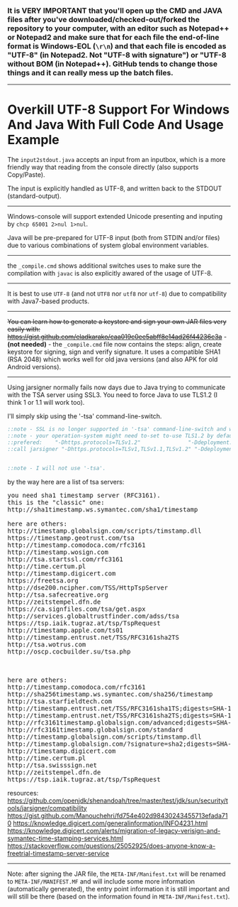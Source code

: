
<h3>It is VERY IMPORTANT that you'll open up the CMD and JAVA files after you've downloaded/checked-out/forked the repository to your computer, with an editor such as Notepad++ or Notepad2 and make sure that for each file the end-of-line format is Windows-EOL (<code>\r\n</code>) and that each file is encoded as "UTF-8" (in Notepad2. Not "UTF-8 with signature") or "UTF-8 without BOM (in Notepad++). GitHub tends to change those things and it can really mess up the batch files.</h3>

<hr/>

<h1>Overkill UTF-8 Support For Windows And Java With Full Code And Usage Example</h1>

The <code>input2stdout.java</code> accepts an input from an inputbox, 
which is a more friendly way that reading from the console directly (also supports Copy/Paste).

The input is explicitly handled as UTF-8, 
and written back to the STDOUT (standard-output).

<hr/>

Windows-console will support extended Unicode presenting and inputing by <code>chcp 65001 2&gt;nul 1&gt;nul</code>.

Java will be pre-prepared for UTF-8 input (both from STDIN and/or files) due to various combinations of system global environment variables.

<hr/>

the <code>_compile.cmd</code> shows additional switches uses to make sure the compilation with <code>javac</code> is also explicitly awared of the usage of UTF-8.


<hr/>

It is best to use <code>UTF-8</code> (and not <code>UTF8</code> nor <code>utf8</code> nor <code>utf-8</code>) due to compatibility with Java7-based products.

<hr/>

<del>You can learn how to generate a keystore and sign your own JAR files very easily with: <a href="https://gist.github.com/eladkarako/caa019c0ee5abff8e14ad26f44236c3a">https://gist.github.com/eladkarako/caa019c0ee5abff8e14ad26f44236c3a</a></del> - <strong>(not needed)</strong> - the <code>_compile.cmd</code> file now contains the steps: align, create keystore for signing, sign and verify signature. It uses a compatible SHA1 (RSA 2048) which works well for old java versions (and also APK for old Android versions).

<hr/>

Using jarsigner normally fails now days due to Java trying to communicate with the TSA server using SSL3. You need to force Java to use TLS1.2 (I think 1 or 1.1 will work too). 

I'll simply skip using the '-tsa' command-line-switch. 


```cmd
::note - SSL is no longer supported in '-tsa' command-line-switch and will fail, TLS 1.2 is prefered but not all Java7 supports it so I've left-in the 1.0 and 1.1 enabled.
::note - your operation-system might need to-set to-use TLS1.2 by default (google: "how to set Windows 7 to use TLS1.2).
::prefered:    "-Dhttps.protocols=TLSv1.2"               "-Ddeployment.security.SSLv2Hello=false" "-Ddeployment.security.SSLv3=false" "-Ddeployment.security.TLSv1=false" "-Ddeployment.security.TLSv1.1=false" "-Ddeployment.security.TLSv1.2=true"
::call jarsigner "-Dhttps.protocols=TLSv1,TLSv1.1,TLSv1.2" "-Ddeployment.security.SSLv2Hello=false" "-Ddeployment.security.SSLv3=false" "-Ddeployment.security.TLSv1=true"  "-Ddeployment.security.TLSv1.1=true"  "-Ddeployment.security.TLSv1.2=true" -keystore "foo.keystore" -storepass "123456" -keypass "123456" -digestalg "SHA1" -sigalg "SHA1withRSA" "-verbose:all" "input2stdout.jar" "alias_name"


::note - I will not use '-tsa'.
```

by the way here are a list of tsa servers:
<pre>
you need sha1 timestamp server (RFC3161).
this is the "classic" one:
http://sha1timestamp.ws.symantec.com/sha1/timestamp

here are others:
http://timestamp.globalsign.com/scripts/timstamp.dll
https://timestamp.geotrust.com/tsa
http://timestamp.comodoca.com/rfc3161
http://timestamp.wosign.com
http://tsa.startssl.com/rfc3161
http://time.certum.pl
http://timestamp.digicert.com
https://freetsa.org
http://dse200.ncipher.com/TSS/HttpTspServer
http://tsa.safecreative.org
http://zeitstempel.dfn.de
https://ca.signfiles.com/tsa/get.aspx
http://services.globaltrustfinder.com/adss/tsa
https://tsp.iaik.tugraz.at/tsp/TspRequest
http://timestamp.apple.com/ts01
http://timestamp.entrust.net/TSS/RFC3161sha2TS
http://tsa.wotrus.com
http://oscp.cocbuilder.su/tsa.php



here are others:
http://timestamp.comodoca.com/rfc3161
http://sha256timestamp.ws.symantec.com/sha256/timestamp
http://tsa.starfieldtech.com
http://timestamp.entrust.net/TSS/RFC3161sha1TS;digests=SHA-1,SHA-256
http://timestamp.entrust.net/TSS/RFC3161sha2TS;digests=SHA-1,SHA-256
http://rfc3161timestamp.globalsign.com/advanced;digests=SHA-256,SHA-512
http://rfc3161timestamp.globalsign.com/standard
http://timestamp.globalsign.com/scripts/timstamp.dll
http://timestamp.globalsign.com/?signature=sha2;digests=SHA-256,SHA-512
http://timestamp.digicert.com
http://time.certum.pl
http://tsa.swisssign.net
http://zeitstempel.dfn.de
https://tsp.iaik.tugraz.at/tsp/TspRequest
</pre>

resources: https://github.com/openjdk/shenandoah/tree/master/test/jdk/sun/security/tools/jarsigner/compatibility 
https://gist.github.com/Manouchehri/fd754e402d98430243455713efada710 
https://knowledge.digicert.com/generalinformation/INFO4231.html 
https://knowledge.digicert.com/alerts/migration-of-legacy-verisign-and-symantec-time-stamping-services.html 
https://stackoverflow.com/questions/25052925/does-anyone-know-a-freetrial-timestamp-server-service


<hr/>

Note: after signing the JAR file, the <code>META-INF/Manifest.txt</code> will be renamed to <code>META-INF/MANIFEST.MF</code> and will include some more information (automatically generated), the entry point information it is still important and will still be there (based on the information found in <code>META-INF/Manifest.txt</code>).